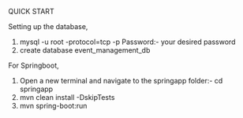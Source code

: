 QUICK START

Setting up the database,
1. mysql -u root -protocol=tcp -p
   Password:- your desired password
2. create database event_management_db
   
For Springboot,
1. Open a new terminal and navigate to the springapp folder:- cd springapp
3. mvn clean install -DskipTests
4. mvn spring-boot:run
